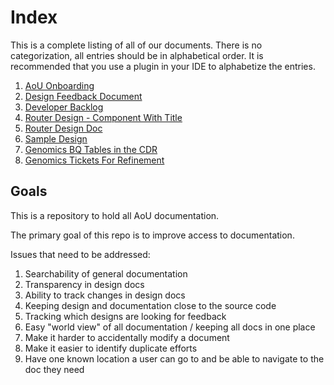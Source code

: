 # Index

This is a complete listing of all of our documents. There is no categorization, all entries should be in alphabetical order. It is recommended that you use a plugin in your IDE to alphabetize the entries.

1. [AoU Onboarding](https://docs.google.com/document/d/1o9RKFh2zPne0-QWP7I_wCCwbwQhuQlSlP8rYaSmmDbM/edit#heading=h.q7x771fvexdl)
1. [Design Feedback Document](DesignFeedbackTable.md)
1. [Developer Backlog](https://docs.google.com/document/d/13Vxv2QhDGJTB7522iWYneeIRjGfRDlQblwX5_-APL2w/edit#)
1. [Router Design - Component With Title](https://docs.google.com/document/d/11wJvrVUkgkOxwaHsHwg0JD3oqYunRAnLxDwI55INXYA/edit#heading=h.b5vt06vb56bp)
1. [Router Design Doc](https://docs.google.com/document/d/1T4N8c78l12YQtrWoN8ecQ7965rsBYcWu1_8LXdnJlIs/edit)
1. [Sample Design](docs/sample-design/SampleDesign.md)
1. [Genomics BQ Tables in the CDR](https://docs.google.com/document/d/1sEJoPrmeujzQecSmjdxB6cEHIMC6OV9Ds6Plh625Ibs/edit)
1. [Genomics Tickets For Refinement](https://docs.google.com/document/d/1sEJoPrmeujzQecSmjdxB6cEHIMC6OV9Ds6Plh625Ibs/edit)

## Goals
This is a repository to hold all AoU documentation.

The primary goal of this repo is to improve access to documentation.

Issues that need to be addressed:

1. Searchability of general documentation
1. Transparency in design docs
1. Ability to track changes in design docs 
1. Keeping design and documentation close to the source code
1. Tracking which designs are looking for feedback
1. Easy "world view" of all documentation / keeping all docs in one place
1. Make it harder to accidentally modify a document
1. Make it easier to identify duplicate efforts
1. Have one known location a user can go to and be able to navigate to the doc they need 
